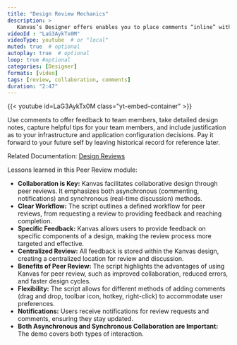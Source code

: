 ```yaml
---
title: "Design Review Mechanics"
description: >
   Kanvas’s Designer offers enables you to place comments “inline” with your infrastructure as code. 
videoId : "LaG3AykTx0M"
videoType: youtube  # or "local"
muted: true  # optional
autoplay: true  # optional
loop: true #optional
categories: [Designer]
formats: [video]
tags: [review, collaboration, comments]
duration: "2:47"
---
```


{{< youtube id=LaG3AykTx0M class="yt-embed-container" >}}

Use comments to offer feedback to team members, take detailed design notes, capture helpful tips for your team members, and include justification as to your infrastructure and application configuration decisions. Pay it forward to your future self by leaving historical record for reference later.

Related Documentation: [Design Reviews](https://docs.layer5.io/kanvas/designer/comments/)

Lessons learned in this Peer Review module:

* **Collaboration is Key:** Kanvas facilitates collaborative design through peer reviews. It emphasizes both asynchronous (commenting, notifications) and synchronous (real-time discussion) methods.
* **Clear Workflow:** The script outlines a defined workflow for peer reviews, from requesting a review to providing feedback and reaching completion.
* **Specific Feedback:** Kanvas allows users to provide feedback on specific components of a design, making the review process more targeted and effective.
* **Centralized Review:** All feedback is stored within the Kanvas design, creating a centralized location for review and discussion.
* **Benefits of Peer Review:** The script highlights the advantages of using Kanvas for peer review, such as improved collaboration, reduced errors, and faster design cycles.
* **Flexibility:** The script allows for different methods of adding comments (drag and drop, toolbar icon, hotkey, right-click) to accommodate user preferences.
* **Notifications:** Users receive notifications for review requests and comments, ensuring they stay updated.
* **Both Asynchronous and Synchronous Collaboration are Important:** The demo covers both types of interaction.
